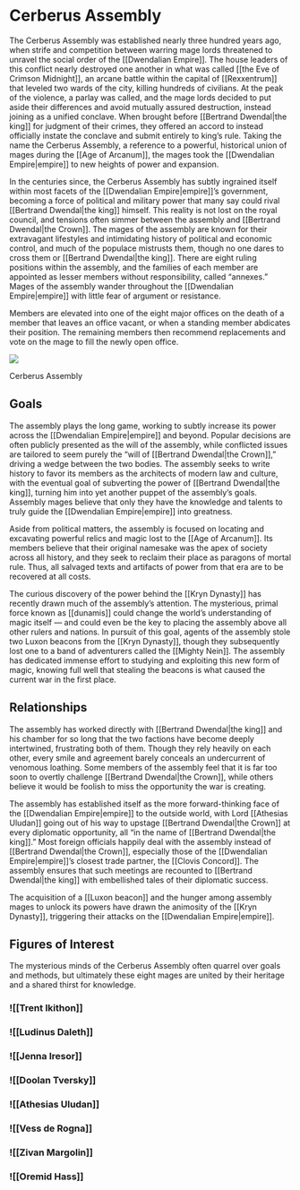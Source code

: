 # Cerberus Assembly

The Cerberus Assembly was established nearly three hundred years ago, when strife and competition between warring mage lords threatened to unravel the social order of the [[Dwendalian Empire]]. The house leaders of this conflict nearly destroyed one another in what was called [[the Eve of Crimson Midnight]], an arcane battle within the capital of [[Rexxentrum]] that leveled two wards of the city, killing hundreds of civilians. At the peak of the violence, a parlay was called, and the mage lords decided to put aside their differences and avoid mutually assured destruction, instead joining as a unified conclave. When brought before [[Bertrand Dwendal|the king]] for judgment of their crimes, they offered an accord to instead officially instate the conclave and submit entirely to king’s rule. Taking the name the Cerberus Assembly, a reference to a powerful, historical union of mages during the [[Age of Arcanum]], the mages took the [[Dwendalian Empire|empire]] to new heights of power and expansion.

In the centuries since, the Cerberus Assembly has subtly ingrained itself within most facets of the [[Dwendalian Empire|empire]]’s government, becoming a force of political and military power that many say could rival [[Bertrand Dwendal|the king]] himself. This reality is not lost on the royal council, and tensions often simmer between the assembly and [[Bertrand Dwendal|the Crown]]. The mages of the assembly are known for their extravagant lifestyles and intimidating history of political and economic control, and much of the populace mistrusts them, though no one dares to cross them or [[Bertrand Dwendal|the king]]. There are eight ruling positions within the assembly, and the families of each member are appointed as lesser members without responsibility, called “annexes.” Mages of the assembly wander throughout the [[Dwendalian Empire|empire]] with little fear of argument or resistance.

Members are elevated into one of the eight major offices on the death of a member that leaves an office vacant, or when a standing member abdicates their position. The remaining members then recommend replacements and vote on the mage to fill the newly open office.

[![](https://media.dndbeyond.com/compendium-images/egtw/yDOyqyOocErRgYJK/02-08.png)](https://media.dndbeyond.com/compendium-images/egtw/yDOyqyOocErRgYJK/02-08.png)

Cerberus Assembly

## Goals

The assembly plays the long game, working to subtly increase its power across the [[Dwendalian Empire|empire]] and beyond. Popular decisions are often publicly presented as the will of the assembly, while conflicted issues are tailored to seem purely the “will of [[Bertrand Dwendal|the Crown]],” driving a wedge between the two bodies. The assembly seeks to write history to favor its members as the architects of modern law and culture, with the eventual goal of subverting the power of [[Bertrand Dwendal|the king]], turning him into yet another puppet of the assembly’s goals. Assembly mages believe that only they have the knowledge and talents to truly guide the [[Dwendalian Empire|empire]] into greatness.

Aside from political matters, the assembly is focused on locating and excavating powerful relics and magic lost to the [[Age of Arcanum]]. Its members believe that their original namesake was the apex of society across all history, and they seek to reclaim their place as paragons of mortal rule. Thus, all salvaged texts and artifacts of power from that era are to be recovered at all costs.

The curious discovery of the power behind the [[Kryn Dynasty]] has recently drawn much of the assembly’s attention. The mysterious, primal force known as [[dunamis]] could change the world’s understanding of magic itself — and could even be the key to placing the assembly above all other rulers and nations. In pursuit of this goal, agents of the assembly stole two Luxon beacons from the [[Kryn Dynasty]], though they subsequently lost one to a band of adventurers called the [[Mighty Nein]]. The assembly has dedicated immense effort to studying and exploiting this new form of magic, knowing full well that stealing the beacons is what caused the current war in the first place.

## Relationships

The assembly has worked directly with [[Bertrand Dwendal|the king]] and his chamber for so long that the two factions have become deeply intertwined, frustrating both of them. Though they rely heavily on each other, every smile and agreement barely conceals an undercurrent of venomous loathing. Some members of the assembly feel that it is far too soon to overtly challenge [[Bertrand Dwendal|the Crown]], while others believe it would be foolish to miss the opportunity the war is creating.

The assembly has established itself as the more forward-thinking face of the [[Dwendalian Empire|empire]] to the outside world, with Lord [[Athesias Uludan]] going out of his way to upstage [[Bertrand Dwendal|the Crown]] at every diplomatic opportunity, all “in the name of [[Bertrand Dwendal|the king]].” Most foreign officials happily deal with the assembly instead of [[Bertrand Dwendal|the Crown]], especially those of the [[Dwendalian Empire|empire]]’s closest trade partner, the [[Clovis Concord]]. The assembly ensures that such meetings are recounted to [[Bertrand Dwendal|the king]] with embellished tales of their diplomatic success.

The acquisition of a [[Luxon beacon]] and the hunger among assembly mages to unlock its powers have drawn the animosity of the [[Kryn Dynasty]], triggering their attacks on the [[Dwendalian Empire|empire]].

## Figures of Interest

The mysterious minds of the Cerberus Assembly often quarrel over goals and methods, but ultimately these eight mages are united by their heritage and a shared thirst for knowledge.

### ![[Trent Ikithon]]

### ![[Ludinus Daleth]]

### ![[Jenna Iresor]]

### ![[Doolan Tversky]]

### ![[Athesias Uludan]]

### ![[Vess de Rogna]]

### ![[Zivan Margolin]]

### ![[Oremid Hass]]

##